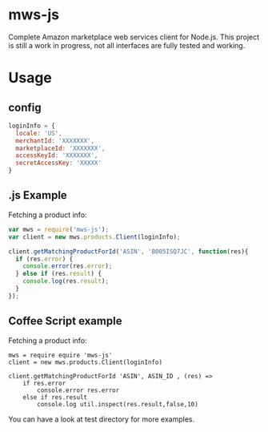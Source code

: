 mws-js
======

Complete Amazon marketplace web services client for Node.js.  This project is still a work in progress, not all interfaces are fully tested and working.

Usage
=====

config
------
```javascript
loginInfo = {
  locale: 'US',
  merchantId: 'XXXXXXX',
  marketplaceId: 'XXXXXXX',
  accessKeyId: 'XXXXXXX',
  secretAccessKey: 'XXXXX'
}

```

.js Example
-------------
Fetching a product info:
```javascript
var mws = require('mws-js');
var client = new mws.products.Client(loginInfo);

client.getMatchingProductForId('ASIN', 'B005ISQ7JC', function(res){
  if (res.error) {
    console.error(res.error);
  } else if (res.result) {
    console.log(res.result);
  }
});

```

Coffee Script example
--------------
Fetching a product info:
```
mws = require equire 'mws-js'
client = new mws.products.Client(loginInfo)

client.getMatchingProductForId 'ASIN', ASIN_ID , (res) =>
	if res.error
		console.error res.error
	else if res.result
		console.log util.inspect(res.result,false,10)

```

You can have a look at test directory for more examples.
